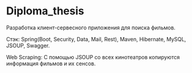 # Diploma_thesis
Разработка клиент-сервесного приложения для поиска фильмов.

Стэк: Spring(Boot, Security, Data, Mail, Rest), Maven, Hibernate, MySQL, JSOUP, Swagger.

Web Scraping: С помощью JSOUP со всех кинотеатров копируются информация фильмов и их сенсов. 
 
 
 
 

